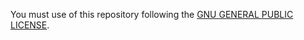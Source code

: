 You must use of this repository following the [GNU GENERAL PUBLIC LICENSE](https://www.gnu.org/licenses/).
